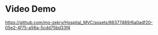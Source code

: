 # Video Demo

https://github.com/mo-zekry/Hospital_MVC/assets/86377489/6a0adf20-05e2-4f75-a56a-5cdd75bd33f4

